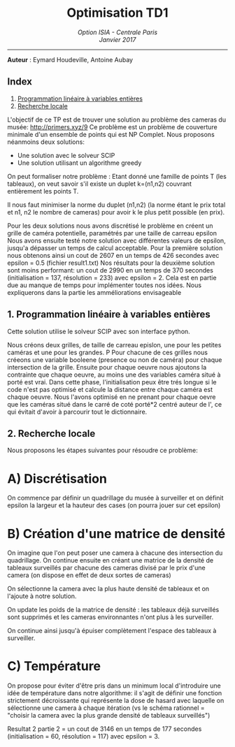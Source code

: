 <h1 align='center'> Optimisation TD1 </h1>
<p align='center'>
<i>Option ISIA - Centrale Paris <br>
Janvier 2017 <hr></i></p>

__Auteur__ : Eymard Houdeville, Antoine Aubay<br>

## Index
1. [Programmation linéaire à variables entières](#description)
2. [Recherche locale](#init)

L'objectif de ce TP est de trouver une solution au problème des cameras du musée: http://primers.xyz/9
Ce problème est un problème de couverture minimale d'un ensemble de points qui est NP Complet.
Nous proposons néanmoins deux solutions:
- Une solution avec le solveur SCIP
- Une solution utilisant un algorithme greedy

On peut formaliser notre problème : Etant donné une famille de points T (les tableaux), on veut savoir s'il existe un duplet k=(n1,n2) couvrant entièrement les points T.

Il nous faut minimiser la norme du duplet (n1,n2) (la norme étant le prix total et n1, n2 le nombre de cameras) pour avoir k le plus petit possible (en prix).

Pour les deux solutions nous avons discrétisé le problème en créent un grille de caméra potentielle, paramétrés par une taille de carreau epsilon
Nous avons ensuite testé notre solution avec différentes valeurs de epsilon, jusqu'a dépasser un temps de calcul acceptable.
Pour la première solution nous obtenons ainsi un cout de 2607 en un temps de 426 secondes avec epsilon = 0.5 (fichier result1.txt)
Nos résultats pour la deuxième solution sont moins performant: un cout de 2990 en un temps de 370 secondes (initialisation = 137, résolution = 233) avec epsilon = 2.
Cela est en partie due au manque de temps pour implémenter toutes nos idées.
Nous expliquerons dans la partie les amméliorations envisageable

## <a name="description"></a>1. Programmation linéaire à variables entières

Cette solution utilise le solveur SCIP avec son interface python.

Nous créons deux grilles, de taille de carreau epislon, une pour les petites caméras et une pour les grandes. P
Pour chacune de ces grilles nous créeons une variable booleene (presence ou non de caméra) pour chaque intersection de la grille.
Ensuite pour chaque oeuvre nous ajoutons la contrainte que chaque oeuvre, au moins une des variables caméra situé à porté est vrai.
Dans cette phase, l'initialisation peux être trés longue si le code n'est pas optimisé et calcule la distance entre chaque caméra est chaque oeuvre.
Nous l'avons optimisé en ne prenant pour chaque oevre que les caméras situé dans le carré de coté porté*2  centré auteur de l', ce qui évitait d'avoir à parcourir tout le dictionnaire.



## <a name="init"></a>2. Recherche locale

Nous proposons les étapes suivantes pour résoudre ce problème:

# A) Discrétisation

On commence par définir un quadrillage du musée à surveiller et on définit epsilon la largeur et la hauteur des cases (on pourra jouer sur cet epsilon)

# B) Création d'une matrice de densité

On imagine que l'on peut poser une camera à chacune des intersection du quadrillage.
On continue ensuite en créant une matrice de la densité de tableaux surveillés par chacune des cameras divisé par le prix d'une camera (on dispose en effet de deux sortes de cameras)

On sélectionne la camera avec la plus haute densité de tableaux et on l'ajoute à notre solution.

On update les poids de la matrice de densité : les tableaux déjà surveillés sont supprimés et les cameras environnantes n'ont plus à les surveiller.

On continue ainsi jusqu'à épuiser complètement l'espace des tableaux à surveiller.

# C) Température

On propose pour éviter d'être pris dans un minimum local d'introduire une idée de température dans notre algorithme: il s'agit de définir une fonction strictement décroissante qui représente la dose de hasard avec laquelle on sélectionne une camera à chaque itération (vs le schéma rationnel = "choisir la camera avec la plus grande densité de tableaux surveillés")


Resultat 2 partie 2 = un cout de 3146 en un temps de 177 secondes (initialisation = 60, résolution = 117) avec epsilon = 3.
